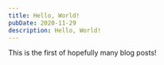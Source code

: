 ```yaml
---
title: Hello, World!
pubDate: 2020-11-29
description: Hello, World!
---
```


This is the first of hopefully many blog posts!
